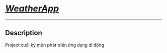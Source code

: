 # _[WeatherApp](https://github.com/inFngNam/WeatherAppKotlin)_
---
## Description
Project cuối kỳ môn phát triển ứng dụng di động
